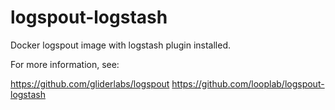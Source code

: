 # logspout-logstash

Docker logspout image with logstash plugin installed.

For more information, see:

  https://github.com/gliderlabs/logspout
  https://github.com/looplab/logspout-logstash
  
